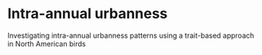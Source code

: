 # Intra-annual urbanness
Investigating intra-annual urbanness patterns using a trait-based approach in North American birds

